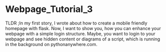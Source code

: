 # Webpage_Tutorial_3
TLDR ;In my first story, I wrote about how to create a mobile friendly homepage with flask. Now, I want to show you, how you can enhance your webpage with a simple login structure. Maybe, you want to login to your webpage and see hidden content or diagrams of a script, which is running in the background on pythonanywhere.com.
